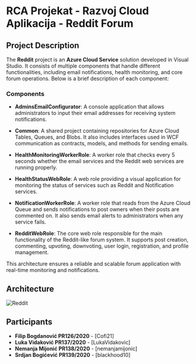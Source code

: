# RCA Projekat - Razvoj Cloud Aplikacija - Reddit Forum

## Project Description

The **Reddit** project is an **Azure Cloud Service** solution developed in Visual Studio. It consists of multiple components that handle different functionalities, including email notifications, health monitoring, and core forum operations. Below is a brief description of each component:

### Components

- **AdminsEmailConfigurator**: A console application that allows administrators to input their email addresses for receiving system notifications.

- **Common**: A shared project containing repositories for Azure Cloud Tables, Queues, and Blobs. It also includes interfaces used in WCF communication as contracts, models, and methods for sending emails.

- **HealthMonitoringWorkerRole**: A worker role that checks every 5 seconds whether the email services and the Reddit web services are running properly.

- **HealthStatusWebRole**: A web role providing a visual application for monitoring the status of services such as Reddit and Notification services.

- **NotificationWorkerRole**: A worker role that reads from the Azure Cloud Queue and sends notifications to post owners when their posts are commented on. It also sends email alerts to administrators when any service fails.

- **RedditWebRole**: The core web role responsible for the main functionality of the Reddit-like forum system. It supports post creation, commenting, upvoting, downvoting, user login, registration, and profile management.

This architecture ensures a reliable and scalable forum application with real-time monitoring and notifications.

## Architecture

![Reddit](https://github.com/user-attachments/assets/9aaee978-e07a-4c9a-804e-5139808a5c14)

## Participants

- **Filip Bogdanović PR126/2020** - [Cofi21]
- **Luka Vidaković PR137/2020** - [LukaVidakovic]
- **Nemanja Mijonić PR138/2020** - [nemanjamijonic]
- **Srdjan Bogićević PR139/2020** - [blackhood10]
